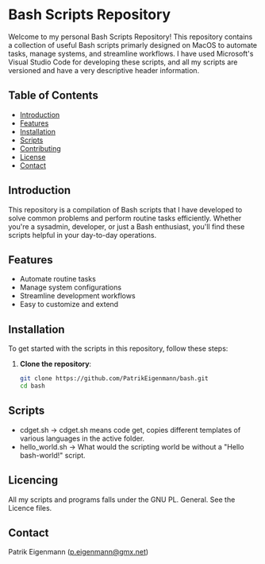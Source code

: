 # Bash Scripts Repository

Welcome to my personal Bash Scripts Repository! This repository contains a collection of useful Bash scripts primarly designed on MacOS to automate tasks, manage systems, and streamline workflows. I have
used Microsoft's Visual Studio Code for developing these scripts, and all my scripts are versioned and
have a very descriptive header information.

## Table of Contents
- [Introduction](#introduction)
- [Features](#features)
- [Installation](#installation)
- [Scripts](#scripts)
- [Contributing](#contributing)
- [License](#license)
- [Contact](#contact)

## Introduction
This repository is a compilation of Bash scripts that I have developed to solve common problems and perform routine tasks efficiently. Whether you're a sysadmin, developer, or just a Bash enthusiast, you'll find these scripts helpful in your day-to-day operations.

## Features
- Automate routine tasks
- Manage system configurations
- Streamline development workflows
- Easy to customize and extend

## Installation
To get started with the scripts in this repository, follow these steps:
1. **Clone the repository**:
   ```bash
   git clone https://github.com/PatrikEigenmann/bash.git
   cd bash

## Scripts
- cdget.sh -> cdget.sh means code get, copies different templates of various languages in the active folder.
- hello_world.sh -> What would the scripting world be without a "Hello bash-world!" script.

## Licencing
All my scripts and programs falls under the GNU PL. General. See the Licence files.

## Contact
Patrik Eigenmann (p.eigenmann@gmx.net)
